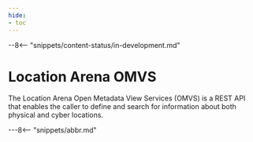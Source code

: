 ```yaml
---
hide:
- toc
---
```


<!-- SPDX-License-Identifier: CC-BY-4.0 -->
<!-- Copyright Contributors to the Egeria project. -->

--8<-- "snippets/content-status/in-development.md"

# Location Arena OMVS

The Location Arena Open Metadata View Services (OMVS) is a REST API that enables the caller to define and search for information about both physical and cyber locations.

---8<-- "snippets/abbr.md"






